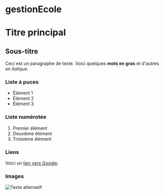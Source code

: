 # gestionEcole
# Titre principal

## Sous-titre

Ceci est un paragraphe de texte. Voici quelques **mots en gras** et d'autres en *italique*.

### Liste à puces

- Élément 1
- Élément 2
- Élément 3

### Liste numérotée

1. Premier élément
2. Deuxième élément
3. Troisième élément

### Liens

Voici un [lien vers Google](https://www.google.com).

### Images

![Texte alternatif](https://example.com/image.jpg)

